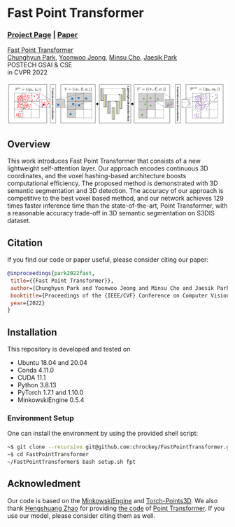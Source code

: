 # Fast Point Transformer
### [Project Page](http://cvlab.postech.ac.kr/research/FPT/) | [Paper](https://arxiv.org/abs/2112.04702)

[Fast Point Transformer](https://arxiv.org/abs/2112.04702)  
 [Chunghyun Park](https://chrockey.github.io/),
 [Yoonwoo Jeong](https://yoonwoojeong.medium.com/about),
 [Minsu Cho](http://cvlab.postech.ac.kr/~mcho/),
 [Jaesik Park](http://jaesik.info/)<br>
 POSTECH GSAI & CSE<br>
in CVPR 2022

<div style="text-align:center">
<img src="assets/overview.png" alt="An Overview of the proposed pipeline"/>
</div>

## Overview
This work introduces Fast Point Transformer that consists of a new lightweight self-attention layer. Our approach encodes continuous 3D coordinates, and the voxel hashing-based architecture boosts computational efficiency. The proposed method is demonstrated with 3D semantic segmentation and 3D detection. The accuracy of our approach is competitive to the best voxel based method, and our network achieves 129 times faster inference time than the state-of-the-art, Point Transformer, with a reasonable accuracy trade-off in 3D semantic segmentation on S3DIS dataset.

## Citation
If you find our code or paper useful, please consider citing our paper:

 ```BibTeX
@inproceedings{park2022fast,
  title={{Fast Point Transformer}},
  author={Chunghyun Park and Yoonwoo Jeong and Minsu Cho and Jaesik Park},
  booktitle={Proceedings of the {IEEE/CVF} Conference on Computer Vision and Pattern Recognition (CVPR)},
  year={2022}
}
```

## Installation
This repository is developed and tested on

- Ubuntu 18.04 and 20.04
- Conda 4.11.0
- CUDA 11.1
- Python 3.8.13
- PyTorch 1.7.1 and 1.10.0
- MinkowskiEngine 0.5.4

### Environment Setup
One can install the environment by using the provided shell script:
```bash
~$ git clone --recursive git@github.com:chrockey/FastPointTransformer.git
~$ cd FastPointTransformer
~/FastPointTransformer$ bash setup.sh fpt
```

## Acknowledment

Our code is based on the [MinkowskiEngine](https://github.com/NVIDIA/MinkowskiEngine) and [Torch-Points3D](https://github.com/torch-points3d/torch-points3d).
We also thank [Hengshuang Zhao](https://hszhao.github.io/) for providing [the code](https://github.com/POSTECH-CVLab/point-transformer) of [Point Transformer](https://arxiv.org/abs/2012.09164).
If you use our model, please consider citing them as well.
